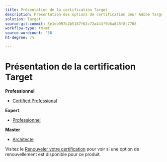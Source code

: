 ```yaml
---
title: Présentation de la certification Target
description: Présentation des options de certification pour Adobe Target
solution: Target
source-git-commit: 8e1eb997b2b5187f62c72a443f9d6a848f8c7708
workflow-type: tm+mt
source-wordcount: '38'
ht-degree: 7%

---
```


# Présentation de la certification Target

**Professionnel**

* [Certified Professional](/help/certifications/at/at-p-business.md) <!--AD0-E408-->

**Expert**

* [Professionnel](/help/certifications/at/at-e-business.md) <!--AD0-E406-->

**Master**

* [Architecte](/help/certifications/at/at-m-architect.md) <!--AD0-E407-->

Visitez le [Renouveler votre certification](/help/certifications/renew.md) pour voir si une option de renouvellement est disponible pour ce produit.

